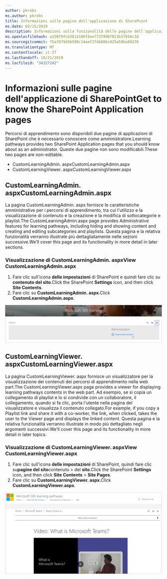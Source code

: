 ```yaml
---
author: pkrebs
ms.author: pkrebs
title: Informazioni sulle pagine dell'applicazione di SharePoint
ms.date: 02/15/2019
description: Informazioni sulla funzionalità delle pagine dell'applicazione di SharePoint in Microsoft 365 Learning pathways
ms.openlocfilehash: a150f9fcb3814106f5ee7737996f013b37656c3d
ms.sourcegitcommit: f5a7079d56598c14aef2f4b886c025a59ba89276
ms.translationtype: MT
ms.contentlocale: it-IT
ms.lasthandoff: 10/21/2019
ms.locfileid: "34327242"
---
```

# <a name="get-to-know-the-sharepoint-application-pages"></a><span data-ttu-id="71c51-103">Informazioni sulle pagine dell'applicazione di SharePoint</span><span class="sxs-lookup"><span data-stu-id="71c51-103">Get to know the SharePoint Application pages</span></span>

<span data-ttu-id="71c51-104">Percorsi di apprendimento sono disponibili due pagine di applicazioni di SharePoint che è necessario conoscere come amministratore.</span><span class="sxs-lookup"><span data-stu-id="71c51-104">Learning pathways provides two SharePoint Application pages that you should know about as an administrator.</span></span> <span data-ttu-id="71c51-105">Queste due pagine non sono modificabili.</span><span class="sxs-lookup"><span data-stu-id="71c51-105">These two pages are non-editable.</span></span> 

- <span data-ttu-id="71c51-106">CustomLearningAdmin. aspx</span><span class="sxs-lookup"><span data-stu-id="71c51-106">CustomLearningAdmin.aspx</span></span>
- <span data-ttu-id="71c51-107">CustomLearningViewer. aspx</span><span class="sxs-lookup"><span data-stu-id="71c51-107">CustomLearningViewer.aspx</span></span>

## <a name="customlearningadminaspx"></a><span data-ttu-id="71c51-108">CustomLearningAdmin. aspx</span><span class="sxs-lookup"><span data-stu-id="71c51-108">CustomLearningAdmin.aspx</span></span>

<span data-ttu-id="71c51-109">La pagina CustomLearningAdmin. aspx fornisce le caratteristiche amministrative per i percorsi di apprendimento, tra cui l'utilizzo e la visualizzazione di contenuto e la creazione e la modifica di sottocategorie e playlist.</span><span class="sxs-lookup"><span data-stu-id="71c51-109">The CustomLearningAdmin.aspx page provides Administrative features for learning pathways, including hiding and showing content and creating and editing subcategories and playlists.</span></span> <span data-ttu-id="71c51-110">Questa pagina e la relativa funzionalità verranno illustrate più dettagliatamente nelle sezioni successive.</span><span class="sxs-lookup"><span data-stu-id="71c51-110">We’ll cover this page and its functionality in more detail in later sections.</span></span>

### <a name="view-customlearningadminaspx"></a><span data-ttu-id="71c51-111">Visualizzazione di CustomLearningAdmin. aspx</span><span class="sxs-lookup"><span data-stu-id="71c51-111">View CustomLearningAdmin.aspx</span></span>

1. <span data-ttu-id="71c51-112">Fare clic sull'icona **delle impostazioni** di SharePoint e quindi fare clic su **contenuto del sito**.</span><span class="sxs-lookup"><span data-stu-id="71c51-112">Click the SharePoint **Settings** icon, and then click **Site Contents**.</span></span> 
2. <span data-ttu-id="71c51-113">Fare clic su **CustomLearningAdmin. aspx**.</span><span class="sxs-lookup"><span data-stu-id="71c51-113">Click **CustomLearningAdmin.aspx**.</span></span> 

![CG-adminapppage. png](media/cg-adminapppage.png)

## <a name="customlearningvieweraspx"></a><span data-ttu-id="71c51-115">CustomLearningViewer. aspx</span><span class="sxs-lookup"><span data-stu-id="71c51-115">CustomLearningViewer.aspx</span></span>
<span data-ttu-id="71c51-116">La pagina CustomLearningViewer. aspx fornisce un visualizzatore per la visualizzazione dei contenuti dei percorsi di apprendimento nella web part.</span><span class="sxs-lookup"><span data-stu-id="71c51-116">The CustomLearningViewer.aspx page provides a viewer for displaying learning pathways contents in the web part.</span></span> <span data-ttu-id="71c51-117">Ad esempio, se si copia un collegamento di playlist e lo si condivide con un collaboratore, il collegamento, quando si fa clic, porta l'utente nella pagina del visualizzatore e visualizza il contenuto collegato.</span><span class="sxs-lookup"><span data-stu-id="71c51-117">For example, if you copy a Playlist link and share it with a co-worker, the link, when clicked, takes the user to the Viewer page and displays the linked content.</span></span> <span data-ttu-id="71c51-118">Questa pagina e la relativa funzionalità verranno illustrate in modo più dettagliato negli argomenti successivi.</span><span class="sxs-lookup"><span data-stu-id="71c51-118">We’ll cover this page and its functionality in more detail in later topics.</span></span>

### <a name="view-customlearningvieweraspx"></a><span data-ttu-id="71c51-119">Visualizzazione di CustomLearningViewer. aspx</span><span class="sxs-lookup"><span data-stu-id="71c51-119">View CustomLearningViewer.aspx</span></span>

1. <span data-ttu-id="71c51-120">Fare clic sull'icona **delle impostazioni** di SharePoint, quindi fare clic su**pagine del sito**contenuto > del **sito**.</span><span class="sxs-lookup"><span data-stu-id="71c51-120">Click the SharePoint **Settings** icon, and then click **Site Contents** > **Site Pages**.</span></span> 
2. <span data-ttu-id="71c51-121">Fare clic su **CustomLearningViewer. aspx**.</span><span class="sxs-lookup"><span data-stu-id="71c51-121">Click **CustomLearningViewer.aspx**.</span></span> 

![CG-viewerapppage. png](media/cg-viewerapppage.png)

